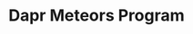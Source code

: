 ---
title: "Dapr Meteors Program"
description: "Dapr Meteors Program"
draft: false
image: "images/community/dapr-meteor-logo.png"
alt: "Dapr Meteors Logo"
sponsor :
  image: "images/community/diagrid.png"
  alt: "Diagrid Sponsor Logo"
  link: "https://www.diagrid.io/"

program:
  - title: "What is the Dapr Meteors program? 🌠"
    summary: "Dapr Meteors make a big impact in the Dapr community! The Dapr Meteors program is brought to life to recognize and celebrate the contributions of experts within the Dapr community. These individuals have demonstrated exceptional knowledge and dedication to the Dapr ecosystem. By highlighting their achievements, the program aims to foster a sense of community and encourage more people to get involved with Dapr."

  - title: "Requirements ✅"
    summary: "Dapr Meteors are selected based on their active involvement and impact within the Dapr community. This can include contributions such as writing blog posts, creating videos, speaking at conferences and meetups, helping people on Dapr Discord, or contributing documentation or code to the Dapr OSS project itself."
  - title: "Benefits 🤩"
    summary: "Being recognized as a Dapr Meteor comes with several benefits:
    
    - Participate in Dapr OSS planning calls to help prioritize Dapr features and collaborate directly with the Dapr OSS team. 
    
    - Join regular calls with the Dapr maintainers to provide feedback and ask questions.
    
    - The profiles of Dapr Meteors are shared on the Dapr website, so they gain increased visibility and credibility within the tech community.
    
    - Receive unique and amazing Dapr swag!
    
    - Have access to a budget used for organizing local Dapr meetups.
    
    - Have free access to Diagrid tools, such as Conductor Enterprise and Catalyst."
  - title: "Community ❤️"
    summary: "We have an incredible Dapr community distributed across the globe! The strength of our community lies in its members' commitment to being kind and respectful towards one another, even when viewpoints may differ. By valuing each other's contributions and offering support, the community ensures that everyone feels welcome and empowered to share their ideas. This culture of respect and kindness not only enhances the overall experience for all members but also drives the continuous growth and success of the Dapr ecosystem."
  - title: "How to become a Dapr Meteor? 📝"
    summary: "Participation is done via (self)nomination via [this form](https://bit.ly/dapr-meteor-form). Twice a year, in April and October, nominees are reviewed and Dapr Meteors are selected by the sponsors. Dapr Meteors are selected for the duration of one year. After this duration, participants can self nominate again"
    cta :
      enable : true
      label : "Fill in the Dapr Meteor Nomination Form"
      link : "https://bit.ly/dapr-meteor-form"

---